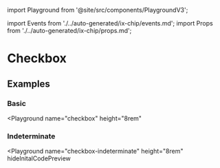 import Playground from '@site/src/components/PlaygroundV3';

import Events from './../auto-generated/ix-chip/events.md';
import Props from './../auto-generated/ix-chip/props.md';


# Checkbox

## Examples

### Basic

<Playground
  name="checkbox" 
  height="8rem"
  >
</Playground>

### Indeterminate

<Playground
  name="checkbox-indeterminate" 
  height="8rem"
  hideInitalCodePreview
  >
</Playground>
